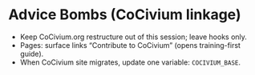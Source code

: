 # Advice Bombs (CoCivium linkage)

- Keep CoCivium.org restructure out of this session; leave hooks only.
- Pages: surface links “Contribute to CoCivium” (opens training-first guide).
- When CoCivium site migrates, update one variable: `COCIVIUM_BASE`.
